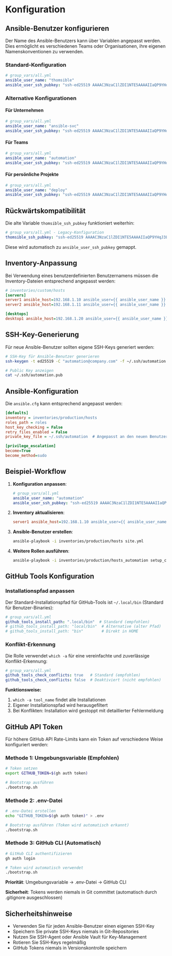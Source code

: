 # Konfiguration

## Ansible-Benutzer konfigurieren

Der Name des Ansible-Benutzers kann über Variablen angepasst werden. Dies ermöglicht es verschiedenen Teams oder Organisationen, ihre eigenen Namenskonventionen zu verwenden.

### Standard-Konfiguration

```yaml
# group_vars/all.yml
ansible_user_name: "thomsible"
ansible_user_ssh_pubkey: "ssh-ed25519 AAAAC3NzaC1lZDI1NTE5AAAAIIaQP9YHqJ3Lq8yrqPHOT6HyVsYhp/QhgGkyo8pQ6qlm thomsible"
```

### Alternative Konfigurationen

#### Für Unternehmen
```yaml
# group_vars/all.yml
ansible_user_name: "ansible-svc"
ansible_user_ssh_pubkey: "ssh-ed25519 AAAAC3NzaC1lZDI1NTE5AAAAIIaQP9YHqJ3Lq8yrqPHOT6HyVsYhp/QhgGkyo8pQ6qlm ansible-service@company.com"
```

#### Für Teams
```yaml
# group_vars/all.yml
ansible_user_name: "automation"
ansible_user_ssh_pubkey: "ssh-ed25519 AAAAC3NzaC1lZDI1NTE5AAAAIIaQP9YHqJ3Lq8yrqPHOT6HyVsYhp/QhgGkyo8pQ6qlm automation@team.local"
```

#### Für persönliche Projekte
```yaml
# group_vars/all.yml
ansible_user_name: "deploy"
ansible_user_ssh_pubkey: "ssh-ed25519 AAAAC3NzaC1lZDI1NTE5AAAAIIaQP9YHqJ3Lq8yrqPHOT6HyVsYhp/QhgGkyo8pQ6qlm deploy@homelab"
```

## Rückwärtskompatibilität

Die alte Variable `thomsible_ssh_pubkey` funktioniert weiterhin:

```yaml
# group_vars/all.yml - Legacy-Konfiguration
thomsible_ssh_pubkey: "ssh-ed25519 AAAAC3NzaC1lZDI1NTE5AAAAIIaQP9YHqJ3Lq8yrqPHOT6HyVsYhp/QhgGkyo8pQ6qlm thomsible"
```

Diese wird automatisch zu `ansible_user_ssh_pubkey` gemappt.

## Inventory-Anpassung

Bei Verwendung eines benutzerdefinierten Benutzernamens müssen die Inventory-Dateien entsprechend angepasst werden:

```ini
# inventories/custom/hosts
[servers]
server1 ansible_host=192.168.1.10 ansible_user={{ ansible_user_name }} target_user=root
server2 ansible_host=192.168.1.11 ansible_user={{ ansible_user_name }} target_user=root

[desktops]
desktop1 ansible_host=192.168.1.20 ansible_user={{ ansible_user_name }} target_user=thomas
```

## SSH-Key-Generierung

Für neue Ansible-Benutzer sollten eigene SSH-Keys generiert werden:

```bash
# SSH-Key für Ansible-Benutzer generieren
ssh-keygen -t ed25519 -C "automation@company.com" -f ~/.ssh/automation

# Public Key anzeigen
cat ~/.ssh/automation.pub
```

## Ansible-Konfiguration

Die `ansible.cfg` kann entsprechend angepasst werden:

```ini
[defaults]
inventory = inventories/production/hosts
roles_path = roles
host_key_checking = False
retry_files_enabled = False
private_key_file = ~/.ssh/automation  # Angepasst an den neuen Benutzer

[privilege_escalation]
become=True
become_method=sudo
```

## Beispiel-Workflow

1. **Konfiguration anpassen**:
   ```yaml
   # group_vars/all.yml
   ansible_user_name: "automation"
   ansible_user_ssh_pubkey: "ssh-ed25519 AAAAC3NzaC1lZDI1NTE5AAAAIIaQP9YHqJ3Lq8yrqPHOT6HyVsYhp/QhgGkyo8pQ6qlm automation@company.com"
   ```

2. **Inventory aktualisieren**:
   ```ini
   server1 ansible_host=192.168.1.10 ansible_user={{ ansible_user_name }} target_user=root
   ```

3. **Ansible-Benutzer erstellen**:
   ```bash
   ansible-playbook -i inventories/production/hosts site.yml
   ```

4. **Weitere Rollen ausführen**:
   ```bash
   ansible-playbook -i inventories/production/hosts_automation setup_complete_with_tools.yml
   ```

## GitHub Tools Konfiguration

### Installationspfad anpassen

Der Standard-Installationspfad für GitHub-Tools ist `~/.local/bin` (Standard für Benutzer-Binaries):

```yaml
# group_vars/all.yml
github_tools_install_path: ".local/bin"  # Standard (empfohlen)
# github_tools_install_path: "local/bin"  # Alternative (alter Pfad)
# github_tools_install_path: "bin"        # Direkt in HOME
```

### Konflikt-Erkennung

Die Rolle verwendet `which -a` für eine vereinfachte und zuverlässige Konflikt-Erkennung:

```yaml
# group_vars/all.yml
github_tools_check_conflicts: true   # Standard (empfohlen)
github_tools_check_conflicts: false  # Deaktiviert (nicht empfohlen)
```

**Funktionsweise:**
1. `which -a tool_name` findet alle Installationen
2. Eigener Installationspfad wird herausgefiltert
3. Bei Konflikten: Installation wird gestoppt mit detaillierter Fehlermeldung

## GitHub API Token

Für höhere GitHub API Rate-Limits kann ein Token auf verschiedene Weise konfiguriert werden:

### Methode 1: Umgebungsvariable (Empfohlen)
```bash
# Token setzen
export GITHUB_TOKEN=$(gh auth token)

# Bootstrap ausführen
./bootstrap.sh
```

### Methode 2: .env-Datei
```bash
# .env-Datei erstellen
echo "GITHUB_TOKEN=$(gh auth token)" > .env

# Bootstrap ausführen (Token wird automatisch erkannt)
./bootstrap.sh
```

### Methode 3: GitHub CLI (Automatisch)
```bash
# GitHub CLI authentifizieren
gh auth login

# Token wird automatisch verwendet
./bootstrap.sh
```

**Priorität**: Umgebungsvariable → .env-Datei → GitHub CLI

**Sicherheit**: Tokens werden niemals in Git committet (automatisch durch .gitignore ausgeschlossen)

## Sicherheitshinweise

- Verwenden Sie für jeden Ansible-Benutzer einen eigenen SSH-Key
- Speichern Sie private SSH-Keys niemals in Git-Repositories
- Nutzen Sie SSH-Agent oder Ansible Vault für Key-Management
- Rotieren Sie SSH-Keys regelmäßig
- GitHub Tokens niemals in Versionskontrolle speichern
